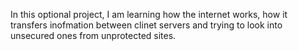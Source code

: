In this optional project, I am learning how the internet works, how it transfers inofmation between clinet servers and trying to look into unsecured ones from unprotected sites.